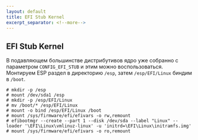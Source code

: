 ```yaml
---
layout: default
title: EFI Stub Kernel
excerpt_separator: <!--more-->
---
```

## EFI Stub Kernel
В подавляющем большинстве дистрибутивов ядро уже собранно с параметром `CONFIG_EFI_STUB` и этим можно воспользоваться.
Монтируем ESP раздел в директорию `/esp`, затем `/esp/EFI/Linux` биндим в `/boot`.
<!--more-->
```
# mkdir -p /esp
# mount /dev/sda1 /esp
# mkdir -p /esp/EFI/Linux
# mv /boot/* /esp/EFI/Linux
# mount -o bind /esp/EFI/Linux /boot
# mount /sys/firmware/efi/efivars -o rw,remount
# efibootmgr --create --part 1 --disk /dev/sda --label "Linux" --loader '\EFI\Linux\vmlinuz-linux' -u 'initrd=\EFI\Linux\initramfs.img'
# mount /sys/firmware/efi/efivars -o ro,remount
```
